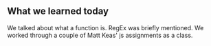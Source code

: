 ## What we learned today

We talked about what a function is.
RegEx was briefly mentioned.
We worked through a couple of Matt Keas' js assignments as a class.
